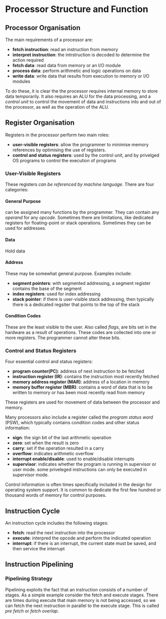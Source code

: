 # Processor Structure and Function 
## Processor Organisation
The main requirements of a processor are:
- **fetch instruction**: read an instruction from memory
- **interpret instruction**: the intrstruction is decoded to determine the action required
- **fetch data**: read data from memory or an I/O module
- **process data**: perform arithmetic and logic operations on data
- **write data**: write data that results from execution to memory or I/O modules

To do these, it is clear the the processor requires internal memory to store data temporarily. It also requires an ALU for the data processing, and a *control unit* to control the movement of data and instructions into and out of the processor, as well as the operation of the ALU.

## Register Organisation
Registers in the processor perform two main roles:
- **user-visible registers**: allow the programmer to minimise memory references by optimising the use of registers.
- **control and status registers**: used by the control unit, and by privelged OS programs to control the execution of programs

### User-Visible Registers
These registers *can be referenced by machine language*. There are four categories:

#### General Purpose
can be assigned many functions by the programmer. They can contain any *operand* for any *opcode*. Sometimes there are limitations, like dedicated registers for floating-point or stack operations. Sometimes they can be used for addresses. 

#### Data
Hold data

#### Address
These may be somewhat general purpose. Examples include:
- **segment pointers**: with segmented addressing, a segment register contains the base of the segment
- **index registers**: used for index addressing
- **stack pointer**: if there is user-visible stack addressing, then typically there is a dedicated regsiter that points to the top of the stack

#### Condition Codes
These are the least visible to the user. Also called *flags*, are bits set in the hardware as a result of operations. These codes are collected into one or more registers. The programmer cannot alter these bits. 

### Control and Status Registers
Four essential control and status registers:
- **program counter(PC)**: address of next instruction to be fetched
- **instruction register (IR)**: contains the instruction most recently fetched
- **memory address register (MAR)**: address of a location in memory 
- **memory buffer register (MBR)**: contains a word of data that is to be written to memory or has been most recently read from memory 

These registers are used for movement of data between the processor and memory. 

Many processors also include a register called the *program status word* (PSW), which typically contains condition codes and other status information:
- **sign**: the sign bit of the last arithmetic operation
- **zero**: set when the result is zero
- **carry**: set if the operation resulted in a carry
- **overflow**: indicates arithmetic overflow
- **interrupt enable/disable**: used to enable/disable interrupts
- **supervisor**: indicates whether the program is running in supervisor or user mode. some priveleged instructions can only be executed in supervisor mode.

Control information is often times specifically included in the design for operating system support. It is common to dedicate the first few hundred or thousand words of memory for control purposes.


## Instruction Cycle
An instruction cycle includes the following stages:
- **fetch**: read the next instruction into the processor
- **execute**: interpred the opcode and perform the indicated operation
- **interrupt**: if there is an interrupt, the current state must be saved, and then service the interrupt

## Instruction Pipelining
### Pipelining Strategy
Pipelining exploits the fact that an instruction consists of a number of stages. As a simple example consider the fetch and execute stages. There are times during execute that main memory is not being accessed, so we can fetch the next instruction in parallel to the execute stage. This is called *pre fetch* or *fetch overlap*.
